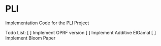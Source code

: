 # PLI
Implementation Code for the PLI Project

Todo List:
 [ ] Implement OPRF version
 [ ] Implement Additive ElGamal
 [ ] Implement Bloom Paper
